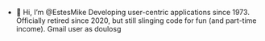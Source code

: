 - 👋 Hi, I’m @EstesMike
Developing user-centric applications since 1973.
Officially retired since 2020, but still slinging code for fun (and part-time income).
Gmail user as doulosg
<!---
EstesMike/EstesMike is a ✨ special ✨ repository because its `README.md` (this file) appears on your GitHub profile.
You can click the Preview link to take a look at your changes.
--->
